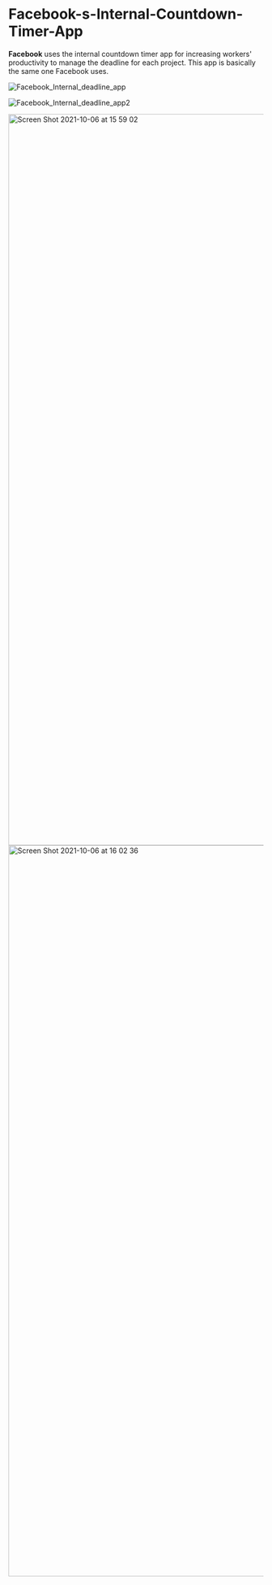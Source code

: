 # Facebook-s-Internal-Countdown-Timer-App
**Facebook** uses the internal countdown timer app for increasing workers' productivity to manage the deadline for each project. 
This app is basically the same one Facebook uses.

![Facebook_Internal_deadline_app](https://user-images.githubusercontent.com/91220554/136265782-b3fe7101-8ebe-40dc-aa52-b6a9ea6f28d0.png)

![Facebook_Internal_deadline_app2](https://user-images.githubusercontent.com/91220554/136265768-1cc74ede-7723-4c8b-9c3d-2909322796fe.png)

<img width="1440" alt="Screen Shot 2021-10-06 at 15 59 02" src="https://user-images.githubusercontent.com/91220554/136266675-467acf7d-1d92-4559-9f4f-43db36c987a6.png">

<img width="1440" alt="Screen Shot 2021-10-06 at 16 02 36" src="https://user-images.githubusercontent.com/91220554/136266678-f4990e6d-5eeb-4a5e-8db7-974beb31da9c.png">
